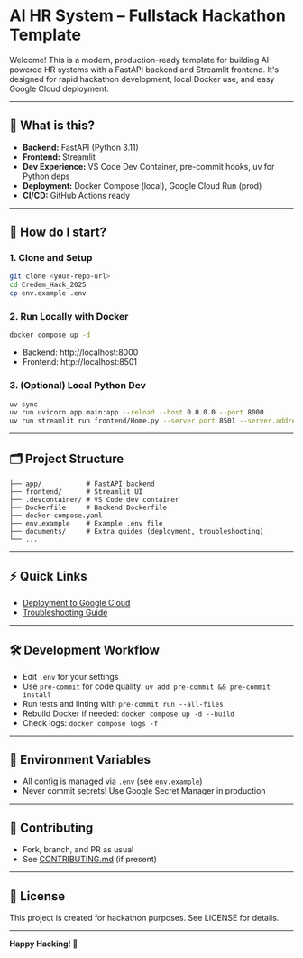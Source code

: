 # AI HR System – Fullstack Hackathon Template

Welcome! This is a modern, production-ready template for building AI-powered HR systems with a FastAPI backend and Streamlit frontend. It's designed for rapid hackathon development, local Docker use, and easy Google Cloud deployment.

---

## 🚦 What is this?
- **Backend:** FastAPI (Python 3.11)
- **Frontend:** Streamlit
- **Dev Experience:** VS Code Dev Container, pre-commit hooks, uv for Python deps
- **Deployment:** Docker Compose (local), Google Cloud Run (prod)
- **CI/CD:** GitHub Actions ready

---

## 🏁 How do I start?

### 1. **Clone and Setup**
```bash
git clone <your-repo-url>
cd Credem_Hack_2025
cp env.example .env
```

### 2. **Run Locally with Docker**
```bash
docker compose up -d
```
- Backend: http://localhost:8000
- Frontend: http://localhost:8501

### 3. **(Optional) Local Python Dev**
```bash
uv sync
uv run uvicorn app.main:app --reload --host 0.0.0.0 --port 8000
uv run streamlit run frontend/Home.py --server.port 8501 --server.address 0.0.0.0
```

---

## 🗂️ Project Structure
```
├── app/           # FastAPI backend
├── frontend/      # Streamlit UI
├── .devcontainer/ # VS Code dev container
├── Dockerfile     # Backend Dockerfile
├── docker-compose.yaml
├── env.example    # Example .env file
├── documents/     # Extra guides (deployment, troubleshooting)
└── ...
```

---

## ⚡ Quick Links
- [Deployment to Google Cloud](documents/DEPLOYMENT_GCLOUD.md)
- [Troubleshooting Guide](documents/TROUBLESHOOTING.md)

---

## 🛠️ Development Workflow
- Edit `.env` for your settings
- Use `pre-commit` for code quality: `uv add pre-commit && pre-commit install`
- Run tests and linting with `pre-commit run --all-files`
- Rebuild Docker if needed: `docker compose up -d --build`
- Check logs: `docker compose logs -f`

---

## 🔐 Environment Variables
- All config is managed via `.env` (see `env.example`)
- Never commit secrets! Use Google Secret Manager in production

---

## 🤝 Contributing
- Fork, branch, and PR as usual
- See [CONTRIBUTING.md](documents/CONTRIBUTING.md) (if present)

---

## 📄 License
This project is created for hackathon purposes. See LICENSE for details.

---

**Happy Hacking! 🚀**
